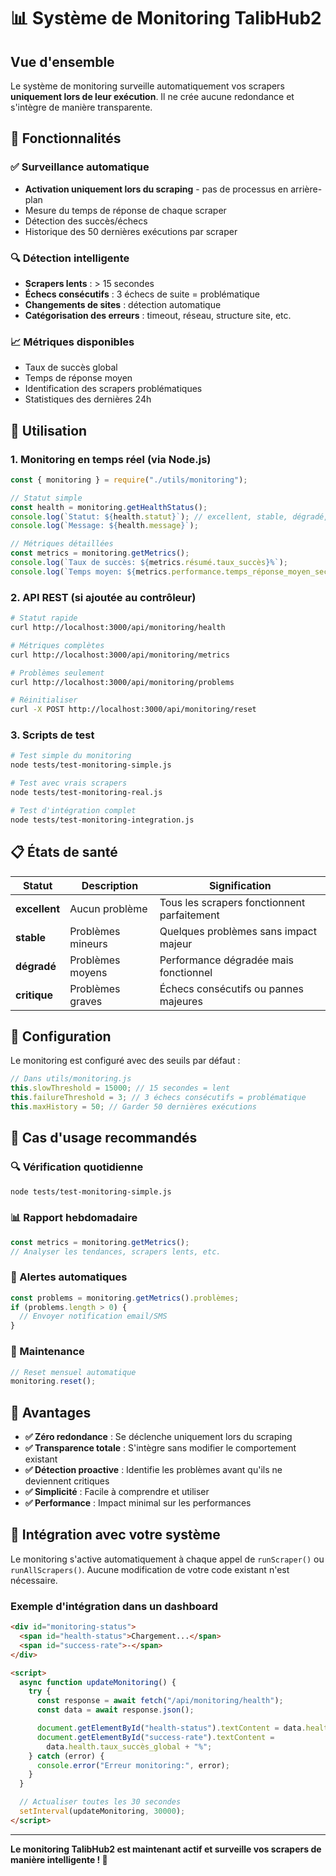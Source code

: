 # 📊 Système de Monitoring TalibHub2

## Vue d'ensemble

Le système de monitoring surveille automatiquement vos scrapers **uniquement lors de leur exécution**. Il ne crée aucune redondance et s'intègre de manière transparente.

## 🎯 Fonctionnalités

### ✅ Surveillance automatique

- **Activation uniquement lors du scraping** - pas de processus en arrière-plan
- Mesure du temps de réponse de chaque scraper
- Détection des succès/échecs
- Historique des 50 dernières exécutions par scraper

### 🔍 Détection intelligente

- **Scrapers lents** : > 15 secondes
- **Échecs consécutifs** : 3 échecs de suite = problématique
- **Changements de sites** : détection automatique
- **Catégorisation des erreurs** : timeout, réseau, structure site, etc.

### 📈 Métriques disponibles

- Taux de succès global
- Temps de réponse moyen
- Identification des scrapers problématiques
- Statistiques des dernières 24h

## 🚀 Utilisation

### 1. Monitoring en temps réel (via Node.js)

```javascript
const { monitoring } = require("./utils/monitoring");

// Statut simple
const health = monitoring.getHealthStatus();
console.log(`Statut: ${health.statut}`); // excellent, stable, dégradé, critique
console.log(`Message: ${health.message}`);

// Métriques détaillées
const metrics = monitoring.getMetrics();
console.log(`Taux de succès: ${metrics.résumé.taux_succès}%`);
console.log(`Temps moyen: ${metrics.performance.temps_réponse_moyen_sec}s`);
```

### 2. API REST (si ajoutée au contrôleur)

```bash
# Statut rapide
curl http://localhost:3000/api/monitoring/health

# Métriques complètes
curl http://localhost:3000/api/monitoring/metrics

# Problèmes seulement
curl http://localhost:3000/api/monitoring/problems

# Réinitialiser
curl -X POST http://localhost:3000/api/monitoring/reset
```

### 3. Scripts de test

```bash
# Test simple du monitoring
node tests/test-monitoring-simple.js

# Test avec vrais scrapers
node tests/test-monitoring-real.js

# Test d'intégration complet
node tests/test-monitoring-integration.js
```

## 📋 États de santé

| Statut        | Description       | Signification                               |
| ------------- | ----------------- | ------------------------------------------- |
| **excellent** | Aucun problème    | Tous les scrapers fonctionnent parfaitement |
| **stable**    | Problèmes mineurs | Quelques problèmes sans impact majeur       |
| **dégradé**   | Problèmes moyens  | Performance dégradée mais fonctionnel       |
| **critique**  | Problèmes graves  | Échecs consécutifs ou pannes majeures       |

## 🔧 Configuration

Le monitoring est configuré avec des seuils par défaut :

```javascript
// Dans utils/monitoring.js
this.slowThreshold = 15000; // 15 secondes = lent
this.failureThreshold = 3; // 3 échecs consécutifs = problématique
this.maxHistory = 50; // Garder 50 dernières exécutions
```

## 🎯 Cas d'usage recommandés

### 🔍 Vérification quotidienne

```bash
node tests/test-monitoring-simple.js
```

### 📊 Rapport hebdomadaire

```javascript
const metrics = monitoring.getMetrics();
// Analyser les tendances, scrapers lents, etc.
```

### 🚨 Alertes automatiques

```javascript
const problems = monitoring.getMetrics().problèmes;
if (problems.length > 0) {
  // Envoyer notification email/SMS
}
```

### 🔧 Maintenance

```javascript
// Reset mensuel automatique
monitoring.reset();
```

## 🎉 Avantages

- **✅ Zéro redondance** : Se déclenche uniquement lors du scraping
- **✅ Transparence totale** : S'intègre sans modifier le comportement existant
- **✅ Détection proactive** : Identifie les problèmes avant qu'ils ne deviennent critiques
- **✅ Simplicité** : Facile à comprendre et utiliser
- **✅ Performance** : Impact minimal sur les performances

## 🚀 Intégration avec votre système

Le monitoring s'active automatiquement à chaque appel de `runScraper()` ou `runAllScrapers()`. Aucune modification de votre code existant n'est nécessaire.

### Exemple d'intégration dans un dashboard

```html
<div id="monitoring-status">
  <span id="health-status">Chargement...</span>
  <span id="success-rate">-</span>
</div>

<script>
  async function updateMonitoring() {
    try {
      const response = await fetch("/api/monitoring/health");
      const data = await response.json();

      document.getElementById("health-status").textContent = data.health.statut;
      document.getElementById("success-rate").textContent =
        data.health.taux_succès_global + "%";
    } catch (error) {
      console.error("Erreur monitoring:", error);
    }
  }

  // Actualiser toutes les 30 secondes
  setInterval(updateMonitoring, 30000);
</script>
```

---

**Le monitoring TalibHub2 est maintenant actif et surveille vos scrapers de manière intelligente ! 🎯**
